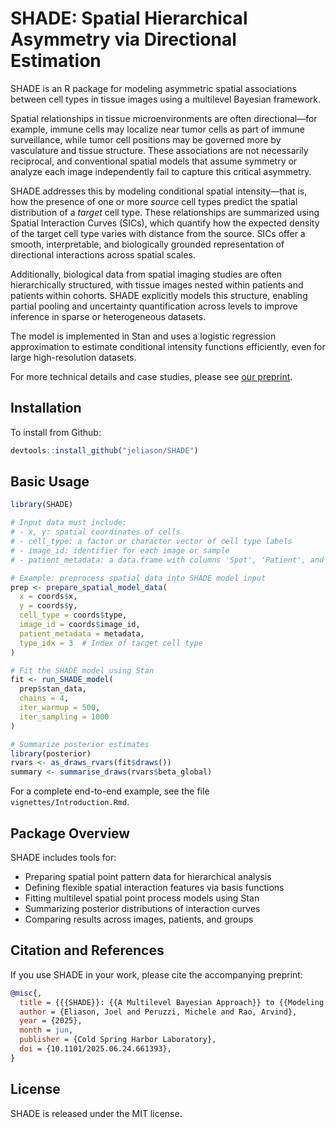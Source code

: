 # SHADE: Spatial Hierarchical Asymmetry via Directional Estimation

SHADE is an R package for modeling asymmetric spatial associations between cell types in tissue images using a multilevel Bayesian framework.

Spatial relationships in tissue microenvironments are often directional—for example, immune cells may localize near tumor cells as part of immune surveillance, while tumor cell positions may be governed more by vasculature and tissue structure. These associations are not necessarily reciprocal, and conventional spatial models that assume symmetry or analyze each image independently fail to capture this critical asymmetry.

SHADE addresses this by modeling conditional spatial intensity—that is, how the presence of one or more *source* cell types predict the spatial distribution of a *target* cell type. These relationships are summarized using Spatial Interaction Curves (SICs), which quantify how the expected density of the target cell type varies with distance from the source. SICs offer a smooth, interpretable, and biologically grounded representation of directional interactions across spatial scales.

Additionally, biological data from spatial imaging studies are often hierarchically structured, with tissue images nested within patients and patients within cohorts. SHADE explicitly models this structure, enabling partial pooling and uncertainty quantification across levels to improve inference in sparse or heterogeneous datasets.

The model is implemented in Stan and uses a logistic regression approximation to estimate conditional intensity functions efficiently, even for large high-resolution datasets.

For more technical details and case studies, please see [our preprint](https://doi.org/10.1101/2025.06.24.661393).

## Installation

To install from Github:

```r
devtools::install_github("jeliason/SHADE")
```

## Basic Usage

```r
library(SHADE)

# Input data must include:
# - x, y: spatial coordinates of cells
# - cell_type: a factor or character vector of cell type labels
# - image_id: identifier for each image or sample
# - patient_metadata: a data.frame with columns 'Spot', 'Patient', and 'Group'

# Example: preprocess spatial data into SHADE model input
prep <- prepare_spatial_model_data(
  x = coords$x,
  y = coords$y,
  cell_type = coords$type,
  image_id = coords$image_id,
  patient_metadata = metadata,
  type_idx = 3  # Index of target cell type
)

# Fit the SHADE model using Stan
fit <- run_SHADE_model(
  prep$stan_data,
  chains = 4,
  iter_warmup = 500,
  iter_sampling = 1000
)

# Summarize posterior estimates
library(posterior)
rvars <- as_draws_rvars(fit$draws())
summary <- summarise_draws(rvars$beta_global)
```

For a complete end-to-end example, see the file `vignettes/Introduction.Rmd`.

## Package Overview

SHADE includes tools for:

- Preparing spatial point pattern data for hierarchical analysis
- Defining flexible spatial interaction features via basis functions
- Fitting multilevel spatial point process models using Stan
- Summarizing posterior distributions of interaction curves
- Comparing results across images, patients, and groups

## Citation and References

If you use SHADE in your work, please cite the accompanying preprint:

```bibtex
@misc{,
  title = {{{SHADE}}: {{A Multilevel Bayesian Approach}} to {{Modeling Directional Spatial Associations}} in {{Tissues}}},
  author = {Eliason, Joel and Peruzzi, Michele and Rao, Arvind},
  year = {2025},
  month = jun,
  publisher = {Cold Spring Harbor Laboratory},
  doi = {10.1101/2025.06.24.661393},
}
```

## License

SHADE is released under the MIT license.